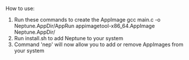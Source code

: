 How to use:

1. Run these commands to create the AppImage
    gcc main.c -o Neptune.AppDir/AppRun
    appimagetool-x86_64.AppImage Neptune.AppDir/
2. 
    Run install.sh to add Neptune to your system
3. 
    Command 'nep' will now allow you to add or remove AppImages from your system